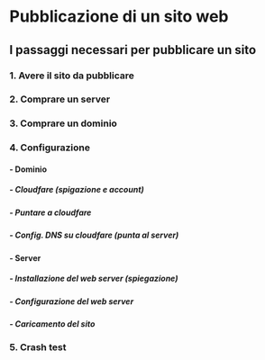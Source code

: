 # Pubblicazione di un sito web
## I passaggi necessari per pubblicare un sito

### 1. Avere il sito da pubblicare
### 2. Comprare un server
### 3. Comprare un dominio
### 4. Configurazione
####   - Dominio
#####    - Cloudfare (spigazione e account)
#####    - Puntare a cloudfare
#####    - Config. DNS su cloudfare (punta al server)
####   - Server
#####    - Installazione del web server (spiegazione)
#####    - Configurazione del web server
#####    - Caricamento del sito
### 5. Crash test
